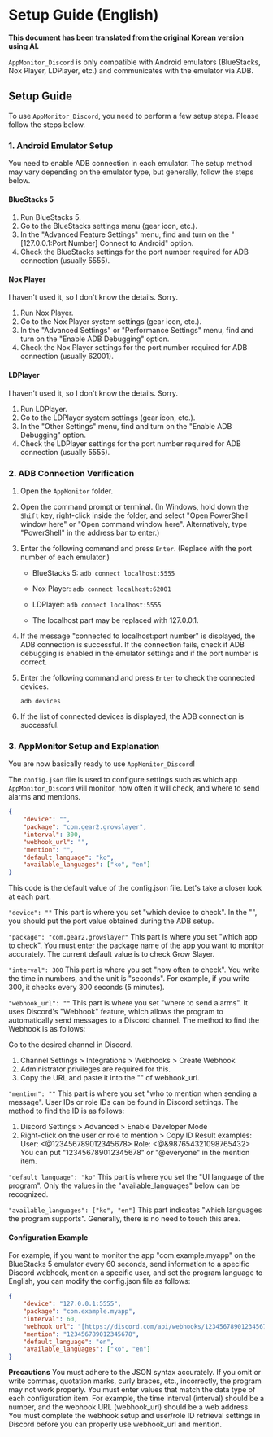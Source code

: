 # Setup Guide (English)

**This document has been translated from the original Korean version using AI.**

`AppMonitor_Discord` is only compatible with Android emulators (BlueStacks, Nox Player, LDPlayer, etc.) and communicates with the emulator via ADB.

## Setup Guide

To use `AppMonitor_Discord`, you need to perform a few setup steps. Please follow the steps below.

### 1. Android Emulator Setup

You need to enable ADB connection in each emulator. The setup method may vary depending on the emulator type, but generally, follow the steps below.

#### BlueStacks 5

1.  Run BlueStacks 5.
2.  Go to the BlueStacks settings menu (gear icon, etc.).
3.  In the "Advanced Feature Settings" menu, find and turn on the "[127.0.0.1:Port Number] Connect to Android" option.
4.  Check the BlueStacks settings for the port number required for ADB connection (usually 5555).

#### Nox Player

I haven't used it, so I don't know the details. Sorry.

1.  Run Nox Player.
2.  Go to the Nox Player system settings (gear icon, etc.).
3.  In the "Advanced Settings" or "Performance Settings" menu, find and turn on the "Enable ADB Debugging" option.
4.  Check the Nox Player settings for the port number required for ADB connection (usually 62001).

#### LDPlayer

I haven't used it, so I don't know the details. Sorry.

1.  Run LDPlayer.
2.  Go to the LDPlayer system settings (gear icon, etc.).
3.  In the "Other Settings" menu, find and turn on the "Enable ADB Debugging" option.
4.  Check the LDPlayer settings for the port number required for ADB connection (usually 5555).

### 2. ADB Connection Verification

1.  Open the `AppMonitor` folder.
2.  Open the command prompt or terminal. (In Windows, hold down the `Shift` key, right-click inside the folder, and select "Open PowerShell window here" or "Open command window here". Alternatively, type "PowerShell" in the address bar to enter.)
3.  Enter the following command and press `Enter`. (Replace with the port number of each emulator.)

    * BlueStacks 5: `adb connect localhost:5555`
    * Nox Player: `adb connect localhost:62001`
    * LDPlayer: `adb connect localhost:5555`

    * The localhost part may be replaced with 127.0.0.1.

4.  If the message "connected to localhost:port number" is displayed, the ADB connection is successful. If the connection fails, check if ADB debugging is enabled in the emulator settings and if the port number is correct.
5.  Enter the following command and press `Enter` to check the connected devices.

    ```
    adb devices
    ```

6.  If the list of connected devices is displayed, the ADB connection is successful.

### 3. AppMonitor Setup and Explanation

You are now basically ready to use `AppMonitor_Discord`!

The `config.json` file is used to configure settings such as which app `AppMonitor_Discord` will monitor, how often it will check, and where to send alarms and mentions.

```JSON
{
    "device": "",
    "package": "com.gear2.growslayer",
    "interval": 300,
    "webhook_url": "",
    "mention": "",
    "default_language": "ko",
    "available_languages": ["ko", "en"]
}
```
This code is the default value of the config.json file.
Let's take a closer look at each part.

`"device": ""` This part is where you set "which device to check".
In the "", you should put the port value obtained during the ADB setup.

`"package": "com.gear2.growslayer"` This part is where you set "which app to check".
You must enter the package name of the app you want to monitor accurately.
The current default value is to check Grow Slayer.

`"interval": 300` This part is where you set "how often to check".
You write the time in numbers, and the unit is "seconds". For example, if you write 300, it checks every 300 seconds (5 minutes).

`"webhook_url": ""` This part is where you set "where to send alarms".
It uses Discord's "Webhook" feature, which allows the program to automatically send messages to a Discord channel.
The method to find the Webhook is as follows:

Go to the desired channel in Discord.
1. Channel Settings > Integrations > Webhooks > Create Webhook
2. Administrator privileges are required for this.
3. Copy the URL and paste it into the "" of webhook_url.

`"mention": ""` This part is where you set "who to mention when sending a message".
User IDs or role IDs can be found in Discord settings.
The method to find the ID is as follows:
1. Discord Settings > Advanced > Enable Developer Mode
2. Right-click on the user or role to mention > Copy ID
Result examples:
User: <@123456789012345678>
Role: <@&987654321098765432>
You can put "123456789012345678" or "@everyone" in the mention item.

`"default_language": "ko"` This part is where you set the "UI language of the program".
Only the values in the "available_languages" below can be recognized.

`"available_languages": ["ko", "en"]` This part indicates "which languages the program supports".
Generally, there is no need to touch this area.

#### Configuration Example ####
For example, if you want to monitor the app "com.example.myapp" on the BlueStacks 5 emulator every 60 seconds, send information to a specific Discord webhook, mention a specific user, and set the program language to English, you can modify the config.json file as follows:

```JSON
{
    "device": "127.0.0.1:5555",
    "package": "com.example.myapp",
    "interval": 60,
    "webhook_url": "[https://discord.com/api/webhooks/123456789012345678/abcdefghijklmnopqrstuvwxyz](https://discord.com/api/webhooks/123456789012345678/abcdefghijklmnopqrstuvwxyz)",
    "mention": "123456789012345678",
    "default_language": "en",
    "available_languages": ["ko", "en"]
}
```
**Precautions**
You must adhere to the JSON syntax accurately. If you omit or write commas, quotation marks, curly braces, etc., incorrectly, the program may not work properly.
You must enter values that match the data type of each configuration item. For example, the time interval (interval) should be a number, and the webhook URL (webhook_url) should be a web address.
You must complete the webhook setup and user/role ID retrieval settings in Discord before you can properly use webhook_url and mention.